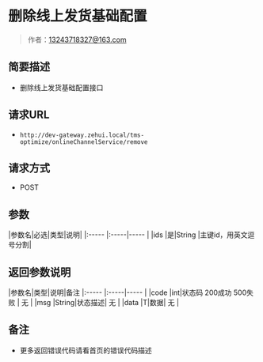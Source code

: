 # 删除线上发货基础配置

> 作者：13243718327@163.com

## 简要描述

- 删除线上发货基础配置接口

## 请求URL
- `http://dev-gateway.zehui.local/tms-optimize/onlineChannelService/remove`
  
## 请求方式
- POST

## 参数

|参数名|必选|类型|说明|
|:-----  |:-----|-----                  |
|ids |是|String   |主键id，用英文逗号分割|

## 返回参数说明

|参数名|类型|说明|备注
|:-----  |:-----|-----                  |
|code  |int|状态码  200成功   500失败 |  无  |
|msg  |String|状态描述|        无   |
|data  |T|数据|     无  |

## 备注 

- 更多返回错误代码请看首页的错误代码描述